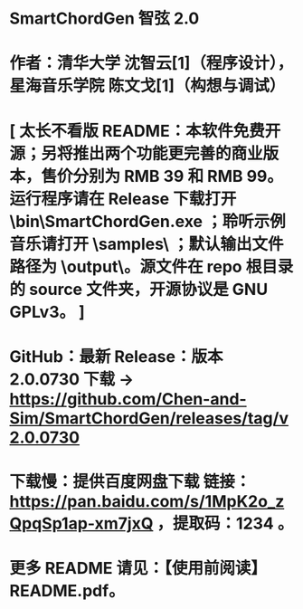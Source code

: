 # SmartChordGen 智弦  2.0

# 作者：清华大学  沈智云[1]（程序设计），  星海音乐学院  陈文戈[1]（构想与调试） 


# [ 太长不看版 README：本软件免费开源；另将推出两个功能更完善的商业版本，售价分别为 RMB 39 和 RMB 99。运行程序请在 Release 下载打开 \bin\SmartChordGen.exe ；聆听示例音乐请打开 \samples\ ；默认输出文件路径为 \output\。源文件在 repo 根目录的 source 文件夹，开源协议是 GNU GPLv3。 ]

# GitHub：最新 Release：版本 2.0.0730 下载 → https://github.com/Chen-and-Sim/SmartChordGen/releases/tag/v2.0.0730

# 下载慢：提供百度网盘下载 链接：https://pan.baidu.com/s/1MpK2o_zQpqSp1ap-xm7jxQ ，提取码：1234 。

# 更多 README 请见：【使用前阅读】README.pdf。
